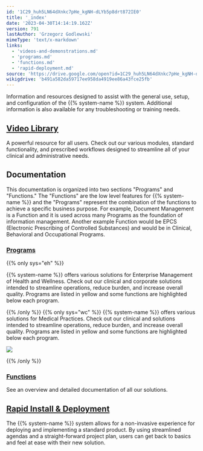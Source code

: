```yaml
---
id: '1C29_huh5LN64dXnkc7pHe_kgNH-dLYb5p8drt872IE0'
title: '_index'
date: '2023-04-30T14:14:19.162Z'
version: 791
lastAuthor: 'Grzegorz Godlewski'
mimeType: 'text/x-markdown'
links:
  - 'videos-and-demonstrations.md'
  - 'programs.md'
  - 'functions.md'
  - 'rapid-deployment.md'
source: 'https://drive.google.com/open?id=1C29_huh5LN64dXnkc7pHe_kgNH-dLYb5p8drt872IE0'
wikigdrive: 'b491a582da59717ee958da4919ee86a43fce25fb'
---
```

Information and resources designed to assist with the general use, setup, and configuration of the {{% system-name %}} system. Additional information is also available for any troubleshooting or training needs.
  
## [Video Library](videos-and-demonstrations.md)  
  
A powerful resource for all users. Check out our various modules, standard functionality, and prescribed workflows designed to streamline all of your clinical and administrative needs.
  
## Documentation  
  
This documentation is organized into two sections "Programs" and "Functions."  The "Functions" are the low level features for {{% system-name %}} and the "Programs" represent the combination of the functions to achieve a specific business purpose.  For example, Document Management is a Function and it is used across many Programs as the foundation of information management.  Another example Function would be EPCS (Electronic Prescribing of Controlled Substances) and would be in Clinical, Behavioral and Occupational Programs.
  
### [Programs](programs.md)  
  
{{% only sys="eh" %}}

{{% system-name %}} offers various solutions for Enterprise Management of Health and Wellness. Check out our clinical and corporate solutions intended to streamline operations, reduce burden, and increase overall quality.  Programs are listed in yellow and some functions are highlighted below each program.

  
<object type="image/svg+xml" data="diagrams/eh-positioning.svg" ></object>  


{{% /only %}}
{{% only sys="wc" %}}
{{% system-name %}} offers various solutions for Medical Practices. Check out our clinical and solutions intended to streamline operations, reduce burden, and increase overall quality.  Programs are listed in yellow and some functions are highlighted below each program.

  
![](./_index.assets/583011e617445e23b65e649a61f094f7.png)  

{{% /only %}}

  
### [Functions](functions.md)  

See an overview and detailed documentation of all our solutions.

  
## [Rapid Install & Deployment](rapid-deployment.md)  

The {{% system-name %}} system allows for a non-invasive experience for deploying and implementing a standard product. By using streamlined agendas and a straight-forward project plan, users can get back to basics and feel at ease with their new solution.

